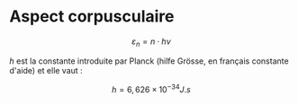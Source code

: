 # Aspect corpusculaire

$$
\varepsilon_n = n \cdot h \nu
$$

$h$ est la constante introduite par Planck (hilfe Grösse, en français constante d'aide) et elle vaut :

$$
h = 6,626 \times 10^{-34} J.s
$$
